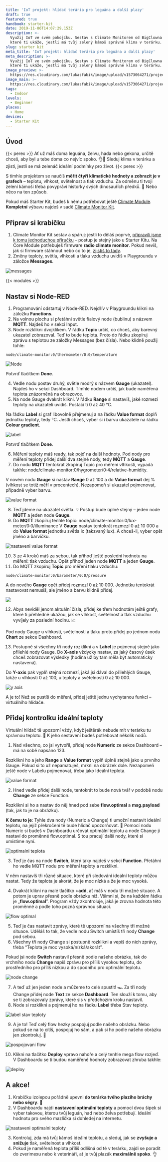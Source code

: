 ```yaml
---
title: 'IoT projekt: hlídač terária pro leguána a další plazy'
draft: true
featured: true
handbook: starter-kit
date: 2019-11-06T14:07:29.153Z
description: >-
  Využij IoT ve svém pokojíku. Sestav s Climate Monitorem od BigClowna zařízení,
  které ti ukáže, jestli má tvůj zelený kámoš správné klima v terárku.
slug: starter kit
meta_title: 'IoT projekt: hlídač terária pro leguána a další plazy'
meta_description: >-
  Využij IoT ve svém pokojíku. Sestav s Climate Monitorem od BigClowna zařízení,
  které ti ukáže, jestli má tvůj zelený kámoš správné klima v terárku.
image_preview: >-
  https://res.cloudinary.com/lukasfabik/image/upload/v1573064271/projects/Hlidej-prostredi-v-terarku-pro-sveho-leguana/image.png
image_main: >-
  https://res.cloudinary.com/lukasfabik/image/upload/v1573064271/projects/Hlidej-prostredi-v-terarku-pro-sveho-leguana/image.png
tags:
  - Indoor
levels:
  - Beginner
places:
  - Home
devices:
  - Starter Kit
---
```

## Úvod

{{< perex >}}
Ať už máš doma leguána, želvu, hada nebo gekona, určitě chceš, aby byl u tebe doma co nejvíc spoko. 👌🦎 Sleduj klima v terárku a zjisti, jestli se má zelenáč ideální podmínky pro život.
{{< perex >}}

S tímhle projektem se naučíš **měřit čtyři klimatické hodnoty a zobrazit je v grafech** – teplotu, vlhkost, světelnost a tlak vzduchu. Za odměnu ti tvoji zelení kámoši třeba povypráví historky svých dinosauřích předků. 🦖 Nebo něco na ten způsob. 

Pokud máš Starter Kit, budeš k němu potřebovat ještě [Climate Module](https://obchod.bigclown.cz/climate-module/). **Kompletní** výbavu najdeš v sadě [Climate Monitor Kit](https://obchod.bigclown.cz/climate-monitor-kit/).

## Připrav si krabičku

1. Climate Monitor Kit sestav a spáruj: jestli to děláš poprvé, [připravili jsme k tomu jednoduchou příručku](https://www.bigclown.com/cs/handbook/) – postup je stejný jako u Starter Kitu. Na Core Module potřebuješ firmware **radio climate monitor**. Pokud nevíš, jak si firmware stáhnout nebo co to je, [zjistíš to tady](https://www.bigclown.com/cs/academy/jak-nahrat-firmware/).
2. Změny teploty, světla, vlhkosti a tlaku vzduchu uvidíš v Playgroundu v záložce **Messages**.

![messages](https://res.cloudinary.com/lukasfabik/image/upload/v1573049733/projects/Hlidej-prostredi-v-terarku-pro-sveho-leguana/image4.png)

{{< modules >}}

## Nastav si Node-RED

1. Programování odstartuj v Node-RED. Nejdřív v Playgroundu klikni na záložku **Functions**.
2. Na volnou plochu si přetáhni světle fialový node (bublinu) s názvem **MQTT**. Najdeš ho v sekci Input.
3. Node rozklikni dvojklikem. V řádku **Topic** určíš, co chceš, aby barevný ukazatel zobrazoval. Teď to bude teplota. Proto do řádku zkopíruj zprávu s teplotou ze záložky Messages (bez čísla). Nebo klidně použij tohle: 


```
node/climate-monitor:0/thermometer/0:0/temperature
```

![Node](https://res.cloudinary.com/lukasfabik/image/upload/v1573049733/projects/Hlidej-prostredi-v-terarku-pro-sveho-leguana/image6.png)

Potvrď tlačítkem **Done**.

4. Vedle nodu postav druhý, světle modrý s názvem **Gauge** (ukazatel). Najdeš ho v sekci Dashboard. Tímhle nodem určíš, jak bude naměřená teplota znázorněná na obrazovce.
5. Na node Gauge dvakrát klikni. V řádku **Range** si nastavíš, jaké rozmezí teploty na ukazateli uvidíš. Postačí ti 0 až 40 °C.

Na řádku **Label** si graf libovolně přejmenuj a na řádku **Value format** doplň jednotku teploty, tedy °C. Jestli chceš, vyber si i barvu ukazatele na řádku **Colour gradient**.

![label](https://res.cloudinary.com/lukasfabik/image/upload/v1573049734/projects/Hlidej-prostredi-v-terarku-pro-sveho-leguana/image8.png)

Potvrď tlačítkem **Done**.

6. Měření teploty máš ready, tak pojď na další hodnoty. Pod nody pro měření teploty přidej další dva stejné nody, tedy **MQTT** a **Gauge**. 
7. Do nodu **MQTT** tentokrát zkopíruj Topic pro měření vlhkosti, vypadá takhle: node/climate-monitor:0/hygrometer/0:4/relative-humidity. 

V novém nodu **Gauge** si nastav **Range** 0 až 100 a do **Value format** dej % (vlhkost se totiž měří v procentech). Nezapomeň si ukazatel pojmenovat, případně vyber barvu.

![value format](https://res.cloudinary.com/lukasfabik/image/upload/v1573049734/projects/Hlidej-prostredi-v-terarku-pro-sveho-leguana/image7.png)

8. Teď jdeme na ukazatel světla. 💡 Postup bude úplně stejný – jeden node **MQTT** a jeden node **Gauge**.
9. Do **MQTT** zkopíruj tenhle topic: node/climate-monitor:0/lux-meter/0:0/illuminance
   V **Gauge** nastav tentokrát rozmezí 0 až 10 000 a do **Value format** jednotku světla lx (takzvaný lux). A chceš-li, vyber opět jméno a barvičku.

![nastaveni value format](https://res.cloudinary.com/lukasfabik/image/upload/v1573049734/projects/Hlidej-prostredi-v-terarku-pro-sveho-leguana/image14.png)

10. 3 ze 4 kroků máš za sebou, tak přihoď ještě poslední hodnotu na měření: tlak vzduchu. Opět přihoď jeden node **MQTT** a jeden **Gauge**.
11. Do MQTT zkopíruj **Topic** pro měření tlaku vzduchu: 


```
node/climate-monitor:0/barometer/0:0/pressure
```

A do nového **Gauge** opět přidej rozmezí 0 až 10 000. Jednotku tentokrát nastavovat nemusíš, ale jméno a barvu klidně přidej.

![](https://res.cloudinary.com/lukasfabik/image/upload/v1573049734/projects/Hlidej-prostredi-v-terarku-pro-sveho-leguana/image9.png)

12. Abys neviděl jenom aktuální čísla, přidej ke třem hodnotám ještě grafy, které ti přehledně ukážou, jak se vlhkost, světelnost a tlak vzduchu vyvíjely za poslední hodinu. 📈

Pod nody Gauge u vlhkosti, světelnosti a tlaku proto přidej po jednom nodu **Chart** ze sekce Dashboard.

13. Postupně si všechny tři nody rozklikni a v **Label** je pojmenuj stejně jako přilehlé nody Gauge. Do **X-axis** vždycky nastav, za jaký časový úsek chceš zobrazovat výsledky (hodina už by tam měla být automaticky nastavená).

Do **Y-axis** pak vyplň stejná rozmezí, jaká jsi dával do přilehlých Gauge, takže u vlhkosti 0 až 100, u teploty a světelnosti 0 až 10 000.

![y axis](https://res.cloudinary.com/lukasfabik/image/upload/v1573049733/projects/Hlidej-prostredi-v-terarku-pro-sveho-leguana/image5.png)

A je to! Než se pustíš do měření, přidej ještě jednu vychytanou funkci – virtuálního hlídače.

## Přidej kontrolku ideální teploty

Virtuální hlídač tě upozorní vždy, když ještěrák nebude mít v terárku tu správnou teplotu. 🐍 K jeho sestavení budeš potřebovat několik nodů.

1. Nad všechno, co jsi vytvořil, přidej node **Numeric** ze sekce Dashboard – má na sobě napsáno 123.

Rozklikni ho a jeho **Range** a **Value format** vyplň úplně stejně jako u prvního Gauge. Pokud si to už nepamatuješ, mrkni na obrázek dole. Nezapomeň ještě node v Labelu pojmenovat, třeba jako Ideální teplota.

![value format](https://res.cloudinary.com/lukasfabik/image/upload/v1573049734/projects/Hlidej-prostredi-v-terarku-pro-sveho-leguana/image13.png)

2. Hned vedle přidej další node, tentokrát to bude nová tvář v podobě nodu **Change** ze sekce Function.

Rozklikni si ho a nastav do něj hned pod sebe **flow.optimal** a **msg.payload** (tak, jak to je na obrázku). 

**K čemu to je**: Tyhle dva nody (Numeric a Change) ti umožní nastavit ideální teplotu, na jejíž překročení tě bude hlídač upozorňovat. 👮 Pomocí nodu Numeric si budeš v Dashboardu určovat optimální teplotu a node Change ji nastaví do proměnné flow.optimal. S tou pracují další nody, které si umístíme nyní.

![optimalni teplota](https://res.cloudinary.com/lukasfabik/image/upload/v1573049734/projects/Hlidej-prostredi-v-terarku-pro-sveho-leguana/image12.png)

3. Teď je čas na node **Switch**, který taky najdeš v sekci **Function**. Přetáhni ho vedle MQTT nodu pro měření teploty a rozklikni.

V něm nastavíš tři různé situace, které při sledování ideální teploty můžou nastat. Tedy že teplota je akorát, že je moc nízká a že je moc vysoká.

4. Dvakrát klikni na malé tlačítko **+add**, ať máš v nodu tři možné situace. A potom je uprav přesně podle obrázku níž. Všimni si, že na každém řádku je „**flow.optimal**”. Program vždy zkontroluje, jaká je zrovna hodnota této proměnné a podle toho pozná správnou situaci.

![flow optimal](https://res.cloudinary.com/lukasfabik/image/upload/v1573049734/projects/Hlidej-prostredi-v-terarku-pro-sveho-leguana/image10.png)

5. Teď je čas nastavit zprávy, které tě upozorní na všechny tři možné situace. Uděláš to tak, že vedle nodu Switch umístíš tři nody **Change** pod sebou.
6. Všechny tři nody Change si postupně rozklikni a vepiš do nich zprávy, třeba “Teplota je moc vysoká/nízká/akorát”.

Pokud jsi node **Switch** nastavil přesně podle našeho obrázku, tak do vrchního nodu **Change** napiš zprávu pro příliš vysokou teplotu, do prostředního pro příliš nízkou a do spodního pro optimální teplotu.

![node change](https://res.cloudinary.com/lukasfabik/image/upload/v1573049734/projects/Hlidej-prostredi-v-terarku-pro-sveho-leguana/image11.png)

7. A teď už jen jeden node a můžeme to celé spustit! 🏎️ Za tři nody Change přidej node **Text** ze sekce **Dashboard**. Ten slouží k tomu, aby se ti zobrazovaly zprávy, které sis v předchozím kroku nastavil.
8. Node si rozklikni a pojmenuj ho na řádku **Label** třeba Stav teploty.

![label stav teploty](https://res.cloudinary.com/lukasfabik/image/upload/v1573049733/projects/Hlidej-prostredi-v-terarku-pro-sveho-leguana/image1.png)

9. A je to! Teď celý flow hezky pospojuj podle našeho obrázku. Nebo pokud se na to cítíš, pospojuj ho sám, a pak si ho podle našeho obrázku jen zkontroluj. 💪

![pospojovani flow](https://res.cloudinary.com/lukasfabik/image/upload/v1573049733/projects/Hlidej-prostredi-v-terarku-pro-sveho-leguana/image2.png)

10. Klikni na tlačítko **Deploy** vpravo nahoře a celý tenhle mega flow rozjeď. V Dashboardu se ti budou naměřené hodnoty zobrazovat zhruba takhle:

![deploy](https://res.cloudinary.com/lukasfabik/image/upload/v1573049733/projects/Hlidej-prostredi-v-terarku-pro-sveho-leguana/image3.png)

## A akce!

1. Krabičku izolepou pořádně upevni **do terárka tvého plazího bráchy nebo ségry**. 🏡
2. V Dashboardu najdi **nastavení optimální teploty** a pomocí dvou šipek si vyber takovou, kterou tvůj leguán, had nebo želva potřebují. Ideální hodnotu pro svého mazlíčka si dohledej na internetu.

![nastaveni optimalni teploty](https://res.cloudinary.com/lukasfabik/image/upload/v1573049734/projects/Hlidej-prostredi-v-terarku-pro-sveho-leguana/image15.png)

3. Kontroluj, zda má tvůj kámoš ideální teplotu, a sleduj, jak se **zvyšuje a snižuje** tlak, světelnost a vlhkost.
4. Pokud je naměřená teplota příliš odlišná od té v terárku, zajdi se poradit do zverimexu nebo k veterináři, ať je tvůj plazák **maximálně spoko**. 👌
